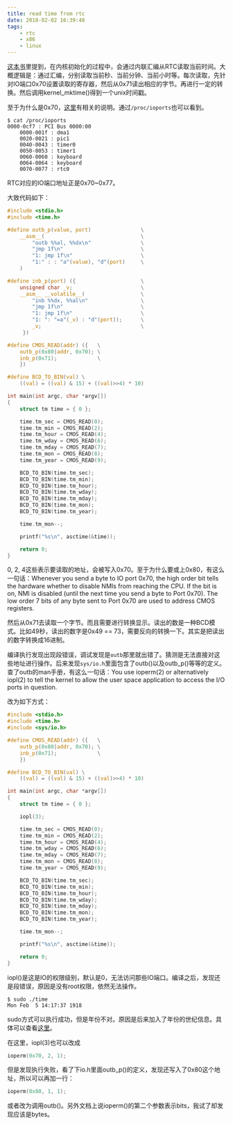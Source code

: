 ```yaml
---
title: read time from rtc
date: 2018-02-02 16:39:48
tags:
    - rtc
    - x86
    - linux
---
```


[这本书](https://read.douban.com/ebook/15160895/)里提到，在内核初始化的过程中，会通过内联汇编从RTC读取当前时间。大概逻辑是：通过汇编，分别读取当前秒、当前分钟、当前小时等。每次读取，先针对IO端口0x70设置读取的寄存器，然后从0x71读出相应的字节。再进行一定的转换。然后调用kernel_mktime()得到一个unix时间戳。

至于为什么是0x70，[这里](https://wiki.osdev.org/CMOS)有相关的说明。通过`/proc/ioports`也可以看到。

```shell
$ cat /proc/ioports
0000-0cf7 : PCI Bus 0000:00
    0000-001f : dma1
    0020-0021 : pic1
    0040-0043 : timer0
    0050-0053 : timer1
    0060-0060 : keyboard
    0064-0064 : keyboard
    0070-0077 : rtc0
```

RTC对应的IO端口地址正是0x70~0x77。

<!-- more -->

大致代码如下：

```c
#include <stdio.h>
#include <time.h>

#define outb_p(value, port)                \
    __asm__(                               \
        "outb %%al, %%dx\n"                \
        "jmp 1f\n"                         \
        "1: jmp 1f\n"                      \
        "1:" : : "a"(value), "d"(port)     \
    )

#define inb_p(port) ({                     \
    unsigned char _v;                      \
    __asm__ __volatile__(                  \
        "inb %%dx, %%al\n"                 \
        "jmp 1f\n"                         \
        "1: jmp 1f\n"                      \
        "1: ": "=a"(_v) : "d"(port));      \
        _v;                                \
     })

#define CMOS_READ(addr) ({   \
    outb_p(0x80|addr, 0x70); \
    inb_p(0x71);             \
    })

#define BCD_TO_BIN(val) \
    ((val) = ((val) & 15) + ((val)>>4) * 10)

int main(int argc, char *argv[])
{
    struct tm time = { 0 };

    time.tm_sec = CMOS_READ(0);
    time.tm_min = CMOS_READ(2);
    time.tm_hour = CMOS_READ(4);
    time.tm_wday = CMOS_READ(6);
    time.tm_mday = CMOS_READ(7);
    time.tm_mon = CMOS_READ(8);
    time.tm_year = CMOS_READ(9);

    BCD_TO_BIN(time.tm_sec);
    BCD_TO_BIN(time.tm_min);
    BCD_TO_BIN(time.tm_hour);
    BCD_TO_BIN(time.tm_wday);
    BCD_TO_BIN(time.tm_mday);
    BCD_TO_BIN(time.tm_mon);
    BCD_TO_BIN(time.tm_year);

    time.tm_mon--;

    printf("%s\n", asctime(&time));

    return 0;
}
```

0, 2, 4这些表示要读取的地址，会被写入0x70。至于为什么要或上0x80，有这么一句话：Whenever you send a byte to IO port 0x70, the high order bit tells the hardware whether to disable NMIs from reaching the CPU. If the bit is on, NMI is disabled (until the next time you send a byte to Port 0x70). The low order 7 bits of any byte sent to Port 0x70 are used to address CMOS registers.

然后从0x71去读取一个字节。而且需要进行转换显示。读出的数是一种BCD模式。比如49秒，读出的数字是0x49 == 73，需要反向的转换一下。其实是把读出的数字转换成16进制。

编译执行发现出现段错误，调试发现是`outb`那里就出错了。猜测是无法直接对这些地址进行操作。后来发现`sys/io.h`里面包含了outb()以及outb_p()等等的定义。查了outb的man手册，有这么一句话：You use ioperm(2) or alternatively iopl(2) to tell the kernel to allow the user space application to access the I/O ports in question.

改为如下方式：

```c
#include <stdio.h>
#include <time.h>
#include <sys/io.h>

#define CMOS_READ(addr) ({   \
    outb_p(0x80|addr, 0x70); \
    inb_p(0x71);             \
    })

#define BCD_TO_BIN(val) \
    ((val) = ((val) & 15) + ((val)>>4) * 10)

int main(int argc, char *argv[])
{
    struct tm time = { 0 };

    iopl(3);

    time.tm_sec = CMOS_READ(0);
    time.tm_min = CMOS_READ(2);
    time.tm_hour = CMOS_READ(4);
    time.tm_wday = CMOS_READ(6);
    time.tm_mday = CMOS_READ(7);
    time.tm_mon = CMOS_READ(8);
    time.tm_year = CMOS_READ(9);

    BCD_TO_BIN(time.tm_sec);
    BCD_TO_BIN(time.tm_min);
    BCD_TO_BIN(time.tm_hour);
    BCD_TO_BIN(time.tm_wday);
    BCD_TO_BIN(time.tm_mday);
    BCD_TO_BIN(time.tm_mon);
    BCD_TO_BIN(time.tm_year);

    time.tm_mon--;

    printf("%s\n", asctime(&time));

    return 0;
}
```

iopl()是这是IO的权限级别，默认是0，无法访问那些IO端口。编译之后，发现还是段错误，原因是没有root权限，依然无法操作。

```shell
$ sudo ./time
Mon Feb  5 14:17:37 1918
```

sudo方式可以执行成功，但是年份不对。原因是后来加入了年份的世纪信息。具体可以查看[这里](https://wiki.osdev.org/CMOS)。

在这里，iopl(3)也可以改成
```c
ioperm(0x70, 2, 1);
```

但是发现执行失败，看了下io.h里面outb_p()的定义，发现还写入了0x80这个地址，所以可以再加一行：

```c
ioperm(0x80, 1, 1);
```

或者改为调用outb()。另外文档上说ioperm()的第二个参数表示bits，我试了却发现应该是bytes。


